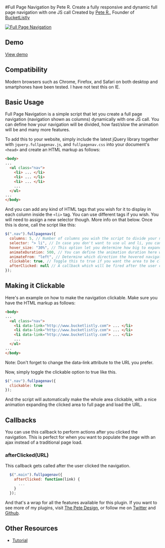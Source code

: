 #Full Page Navigation by Pete R.
Create a fully responsive and dynamic full page navigation with one JS call
Created by [Pete R.](http://www.thepetedesign.com), Founder of [BucketListly](http://www.bucketlistly.com)

[![Full Page Navigation](http://www.thepetedesign.com/images/fullpagenav_image.png "Full Page Navigation")](http://www.thepetedesign.com/demos/fullpagenav_demo.html)

## Demo
[View demo](http://www.thepetedesign.com/demos/fullpagenav_demo.html)

## Compatibility
Modern browsers such as Chrome, Firefox, and Safari on both desktop and smartphones have been tested. I have not test this on IE.

## Basic Usage
Full Page Navigation is a simple script that let you create a full page navigation (navigation shown as columns) dynamically with one JS call. You can define how your navigation will be divided, how fast/slow the animation will be and many more features.

To add this to your website, simply include the latest jQuery library together with `jquery.fullpagenav.js`, and `fullpagenav.css` into your document's `<head>` and create an HTML markup as follows:

````html
<body>
...
  <ul class="nav">
    <li> ... </li>
    <li> ... </li>
    <li> ... </li>
    ...
  </ul>
...
</body>
````

And you can add any kind of HTML tags that you wish for it to display in each column inside the `<li>` tag. You can use different tags if you wish. You will need to assign a new selector though. More info on that below. Once this is done, call the script like this:
 
````javascript
$(".nav").fullpagenav({
  columns: 5, // Number of columns you wish the script to divide your navigation into. This should be relative to the number of li tags you have. The column should be 3 for the example above. The default value is 5.
  selector: "> li", // In case you don't want to use ul and li, you can change the selector here. This option accepts CSS selector. The Default value is "> li"
  hover_size: "30%", // This option let you determine how big to expand the navigation when the cursor is hovering the area. The option accepts a percentage value. The default value is "30%"
  animateDuration: 500, // You can define the animation duration here which will be used globally throughout the plugin. This option accepts milliseconds without the unit. The default value is 500.
  animateFrom: "left", // Determine which direction the hovered navigation should expand to. Available options are "left", "right", and "auto". Auto will determine the direction from where you cursor enters the navigation area. The default value is "left".
  clickable: true, // Toggle this to true if you want the area to be clickable. Make sure to add an extra data-link attribute to the li tag containing the URL you wish the navigation to take to user to once clicked. The default value is true.
  afterClicked: null // A callback which will be fired after the user clicked the navigation
});
````

## Making it Clickable
Here's an example on how to make the navigation clickable. Make sure you have the HTML markup as follows:

````html
<body>
...
  <ul class="nav">
    <li data-link="http://www.bucketlistly.com"> ... </li>
    <li data-link="http://www.bucketlistly.com"> ... </li>
    <li data-link="http://www.bucketlistly.com"> ... </li>
    ...
  </ul>
...
</body>
```` 
Note: Don't forget to change the data-link attribute to the URL you prefer. 

Now, simply toggle the clickable option to true like this.

````javascript
$(".nav").fullpagenav({
  clickable: true
});
```` 
And the script will automatically make the whole area clickable, with a nice animation expanding the clicked area to full page and load the URL.

## Callbacks
You can use this callback to perform actions after you clicked the navigation. This is perfect for when you want to populate the page with an ajax instead of a traditional page load.

### afterClicked(URL)
This callback gets called after the user clicked the navigation.

````javascript
  $(".main").fullpagenav({
    afterClicked: function(link) {
      ...
    }
  });
````

And that's a wrap for all the features available for this plugin. If you want to see more of my plugins, visit [The Pete Design](http://www.thepetedesign.com/#design), or follow me on [Twitter](http://www.twitter.com/peachananr) and [Github](http://www.github.com/peachananr).

## Other Resources
- [Tutorial](http://www.onextrapixel.com/2013/12/04/turn-your-website-into-a-fully-dynamic-full-page-column-based-navigation/)
